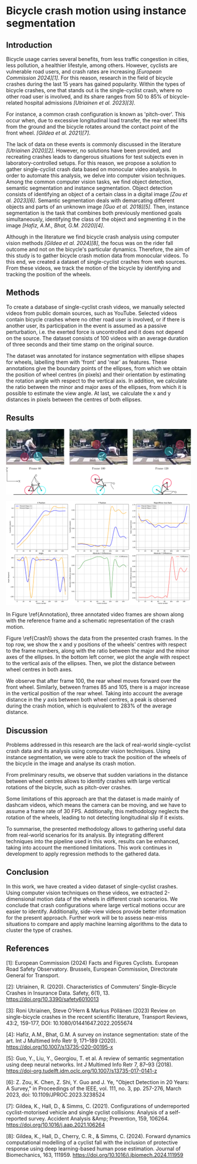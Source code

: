 Bicycle crash motion using instance segmentation
================================================

Introduction
------------

Bicycle usage carries several benefits, from less traffic congestion in cities,
less pollution, a healthier lifestyle, among others. However, cyclists are
vulnerable road users, and crash rates are increasing <cite>
[European Commission 2024][1]</cite>. For this reason, research in the field of
bicycle crashes during the last 15 years has gained popularity. Within the types
of bicycle crashes, one that stands out is the single-cyclist crash, where no
other road user is involved, and its share ranges from 50 to 85% of
bicycle-related hospital admissions <cite>[Utriainen et al. 2023][3]</cite>.


For instance, a common crash configuration is known as 'pitch-over'. This occur
when, due to excessive longitudinal load transfer, the rear wheel lifts from the
ground and the bicycle rotates around the contact point of the front wheel.
<cite>[Gildea et al. 2021][7]</cite>.


The lack of data on these events is commonly discussed in the literature
<cite>[Utriainen 2020][2]</cite>. However, no solutions have been provided,
and recreating crashes leads to dangerous situations for test subjects even in
laboratory-controlled setups. For this reason, we propose a solution to gather
single-cyclist crash data based on monocular video analysis. In order to
automate this analysis, we delve into computer vision techniques. Among the
common computer vision tasks, we find object detection, semantic segmentation
and instance segmentation. Object detection consists of identifying an object of
a certain class in a digital image <cite>[Zou et al. 2023][6]</cite>. Semantic
segmentation deals with demarcating different objects and parts of an unknown
image <cite>[Guo et al. 2018][5]</cite>. Then, instance segmentation is the task
that combines both previously mentioned goals simultaneously, identifying the
class of the object and segmenting it in the image
<cite>[Hafiz, A.M., Bhat, G.M. 2020][4]</cite>. 


Although in the literature we find bicycle crash analysis using computer vision
methods <cite>[Gildea et al. 2024][8]</cite>, the focus was on the rider fall
outcome and not on the bicycle's particular dynamics. Therefore, the aim of this
study is to gather bicycle crash motion data from monocular videos. To this end,
we created a dataset of single-cyclist crashes from web sources. From these
videos, we track the motion of the bicycle by identifying and tracking the
position of the wheels.

Methods
-------

To create a database of single-cyclist crash videos, we manually selected videos
from public domain sources, such as YouTube. Selected videos contain bicycle
crashes where no other road user is involved, or if there is another user, its
participation in the event is assumed as a passive perturbation, i.e. the
exerted force is uncontrolled and it does not depend on the source. The dataset
consists of 100 videos with an average duration of three seconds and their time
stamp on the original source.


The dataset was annotated for instance segmentation with ellipse shapes for
wheels, labelling them with 'front' and 'rear' as features. These annotations
give the boundary points of the ellipses, from which we obtain the position of
wheel centres (in pixels) and their orientation by estimating the rotation angle
with respect to the vertical axis. In addition, we calculate the ratio between
the minor and major axes of the ellipses, from which it is possible to estimate
the view angle. At last, we calculate the x and y distances in pixels between the
centres of both ellipses.


Results
-------

![Example of annotated frames. \label{Annotation}](ellipseTrack/Data/vid5-label-sequence.png)


![Pitch-over crash data. \label{Crash1}](ellipseTrack/Data/vid5-lp-v5.png)



[//]: # (If matplotlib use "layout='constrained")


In Figure \ref{Annotation}, three annotated video frames are shown along with
the reference frame and a schematic representation of the crash motion.


Figure \ref{Crash1} shows the data from the presented crash frames. In the top
row, we show the x and y positions of the wheels' centres with respect to the
frame numbers, along with the ratio between the major and the minor axes of the
ellipses. In the bottom left corner, we plot the angle with respect to the
vertical axis of the ellipses. Then, we plot the distance between wheel centres
in both axes.


We observe that after frame 100, the rear wheel moves forward over the front
wheel. Similarly, between frames 85 and 105, there is a major increase in the
vertical position of the rear wheel. Taking into account the average distance in
the $y$ axis between both wheel centres, a peak is observed during the crash 
motion, which is equivalent to 283% of the average distance.


Discussion
----------

Problems addressed in this research are the lack of real-world single-cyclist
crash data and its analysis using computer vision techniques. Using instance
segmentation, we were able to track the position of the wheels of the bicycle in
the image and analyse its crash motion.


From preliminary results, we observe that sudden variations in the distance
between wheel centres allows to identify crashes with large vertical rotations
of the bicycle, such as pitch-over crashes.


Some limitations of this approach are that the dataset is made mainly of dashcam
videos, which means the camera can be moving, and we have to assume a frame rate
of 30 FPS. Additionally, this methodology neglects the rotation of the wheels,
leading to not detecting longitudinal slip if it exists.


To summarise, the presented methodology allows to gathering useful data from
real-world scenarios for its analysis. By integrating different techniques into
the pipeline used in this work, results can be enhanced, taking into account the 
mentioned limitations. This work continues in development to apply regression
methods to the gathered data.



Conclusion
----------

In this work, we have created a video dataset of single-cyclist crashes. Using
computer vision techniques on these videos, we extracted 2-dimensional motion
data of the wheels in different crash scenarios. We conclude that crash
configurations where large vertical motions occur are easier to identify.
Additionally, side-view videos provide better information for the present
approach. Further work will be to assess near-miss situations to compare and
apply machine learning algorithms to the data to cluster the type of crashes.



References
----------

[1]: European Commission (2024) Facts and Figures Cyclists. European Road Safety Observatory. Brussels, European Commission, Directorate General for Transport.

[2]: Utriainen, R. (2020). Characteristics of Commuters’ Single-Bicycle Crashes in Insurance Data. Safety, 6(1), 13. https://doi.org/10.3390/safety6010013

[3]: Roni Utriainen, Steve O’Hern & Markus Pöllänen (2023) Review on single-bicycle crashes in the recent scientific literature, Transport Reviews, 43:2, 159-177, DOI: 10.1080/01441647.2022.2055674

[4]: Hafiz, A.M., Bhat, G.M. A survey on instance segmentation: state of the art. Int J Multimed Info Retr 9, 171–189 (2020). https://doi.org/10.1007/s13735-020-00195-x

[5]: Guo, Y., Liu, Y., Georgiou, T. et al. A review of semantic segmentation using deep neural networks. Int J Multimed Info Retr 7, 87–93 (2018). https://doi-org.tudelft.idm.oclc.org/10.1007/s13735-017-0141-z

[6]: Z. Zou, K. Chen, Z. Shi, Y. Guo and J. Ye, "Object Detection in 20 Years: A Survey," in Proceedings of the IEEE, vol. 111, no. 3, pp. 257-276, March 2023, doi: 10.1109/JPROC.2023.3238524

[7]: Gildea, K., Hall, D., & Simms, C. (2021). Configurations of underreported cyclist-motorised vehicle and single cyclist collisions: Analysis of a self-reported survey. Accident Analysis &Amp; Prevention, 159, 106264. https://doi.org/10.1016/j.aap.2021.106264

[8]: Gildea, K., Hall, D., Cherry, C. R., & Simms, C. (2024). Forward dynamics computational modelling of a cyclist fall with the inclusion of protective response using deep learning-based human pose estimation. Journal of Biomechanics, 163, 111959. https://doi.org/10.1016/j.jbiomech.2024.111959
